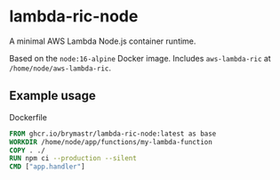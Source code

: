 # lambda-ric-node

A minimal AWS Lambda Node.js container runtime.

Based on the `node:16-alpine` Docker image. Includes `aws-lambda-ric` at `/home/node/aws-lambda-ric`.

## Example usage

Dockerfile

```Dockerfile
FROM ghcr.io/brymastr/lambda-ric-node:latest as base
WORKDIR /home/node/app/functions/my-lambda-function
COPY . ./
RUN npm ci --production --silent
CMD ["app.handler"]
```
